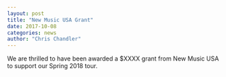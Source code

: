```yaml
---
layout: post
title: "New Music USA Grant"
date: 2017-10-08
categories: news
author: "Chris Chandler"
---
```


We are thrilled to have been awarded a $XXXX grant from New Music USA to support our Spring 2018 tour.
